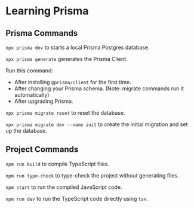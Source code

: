 # Learning Prisma

## Prisma Commands

`npx prisma dev` to starts a local Prisma Postgres database.

`npx prisma generate` generates the Prisma Client.

Run this command:
- After installing `@prisma/client` for the first time.
- After changing your Prisma schema. (Note: migrate commands run it automatically)
- After upgrading Prisma.

`npx prisma migrate reset` to reset the database.

`npx prisma migrate dev --name init` to create the initial migration and set up the database.

## Project Commands

`npm run build` to compile TypeScript files.

`npm run type-check` to type-check the project without generating files.

`npm start` to run the compiled JavaScript code.

`npm run dev` to run the TypeScript code directly using `tsx`.
